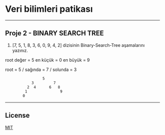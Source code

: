 # Veri bilimleri patikası

---
## Proje 2 - BINARY SEARCH TREE

1. [7, 5, 1, 8, 3, 6, 0, 9, 4, 2] dizisinin Binary-Search-Tree aşamalarını yazınız.

root değer = 5
en küçük = 0
en büyük = 9

root = 5 / sağında = 7 / solunda = 3

                     5
                3         7
              2  4      6   8
             1               9
            0

---
## License
[MIT](https://choosealicense.com/licenses/mit/)
 